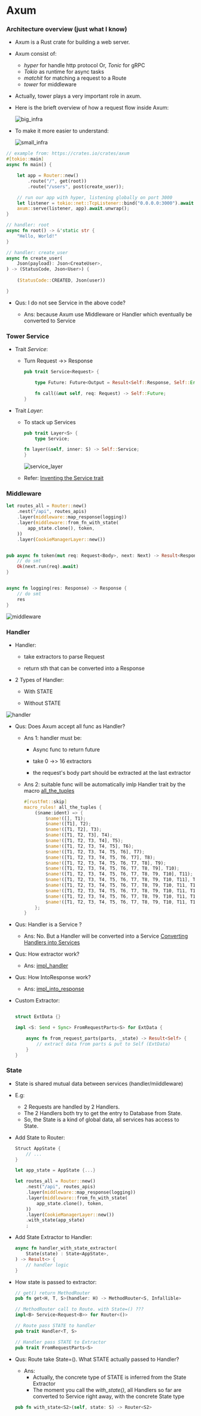 # Axum


### Architecture overview (just what I know)


* Axum is a Rust crate for building a web server.


* Axum consist of:
    * *hyper* for handle http protocol
    Or, *Tonic* for gRPC
    * *Tokio* as runtime for async tasks
    * *matchit* for matching a request to a Route
    * *tower* for middleware

* Actually, tower plays a very important role in axum.


* Here is the brieft overview of how a request flow inside Axum:

    ![big_infra](images/big_infra.drawio.svg "Infrastructure of Axum")



* To make it more easier to understand:

    ![small_infra](images/small_infra.drawio.svg "Infrastructure of Axum")


```rust
// example from: https://crates.io/crates/axum
#[tokio::main]
async fn main() {

    let app = Router::new()
        .route("/", get(root))
        .route("/users", post(create_user));

    // run our app with hyper, listening globally on port 3000
    let listener = tokio::net::TcpListener::bind("0.0.0.0:3000").await.unwrap();
    axum::serve(listener, app).await.unwrap();
}

// handler: root
async fn root() -> &'static str {
    "Hello, World!"
}

// handler: create_user
async fn create_user(
    Json(payload): Json<CreateUser>,
) -> (StatusCode, Json<User>) {
    
    (StatusCode::CREATED, Json(user))

}
```

* Qus: I do not see Service in the above code?

    * Ans: because Axum use Middleware or Handler which eventually be converted to Service


### Tower Service

* Trait *Service*:

    * Turn Request ->> Response

        ```rust
        pub trait Service<Request> {

            type Future: Future<Output = Result<Self::Response, Self::Error>>;

            fn call(&mut self, req: Request) -> Self::Future;
        }
        ```


* Trait *Layer*:

    * To stack up Services

        ```rust
        pub trait Layer<S> {
            type Service;

        fn layer(&self, inner: S) -> Self::Service;
        }
        ```

        ![service_layer](images/service_layer.drawio.svg)


    * Refer: [Inventing the Service trait](https://tokio.rs/blog/2021-05-14-inventing-the-service-trait "tokio.rs")

### Middleware


```rust
let routes_all = Router::new()
    .nest("/api", routes_apis)
    .layer(middleware::map_response(logging))
    .layer(middleware::from_fn_with_state(
        app_state.clone(), token,
    ))
    .layer(CookieManagerLayer::new())


pub async fn token(mut req: Request<Body>, next: Next) -> Result<Response> {
    // do smt
    Ok(next.run(req).await)
}


async fn logging(res: Response) -> Response {
    // do smt
    res
}
```


![middleware](images/middleware.drawio.svg)



### Handler


* Handler:

    * take extractors to parse Request

    * return sth that can be converted into a Response


* 2 Types of Handler:

    * With STATE

    * Without STATE

![handler](images/handler.drawio.svg)


* Qus: Does Axum accept all func as Handler?

    * Ans 1: handler must be:
        
        * Async func to return future

        * take 0 ->> 16 extractors

        * the request's body part should be extracted at the last extractor 


    * Ans 2: suitable func will be automatically imlp Handler trait by the macro
    [all_the_tuples](https://github.com/tokio-rs/axum/blob/15917c6dbcb4a48707a20e9cfd021992a279a662/axum-core/src/macros.rs#L231 "github link")

        ```rust
        #[rustfmt::skip]
        macro_rules! all_the_tuples {
            ($name:ident) => {
                $name!([], T1);
                $name!([T1], T2);
                $name!([T1, T2], T3);
                $name!([T1, T2, T3], T4);
                $name!([T1, T2, T3, T4], T5);
                $name!([T1, T2, T3, T4, T5], T6);
                $name!([T1, T2, T3, T4, T5, T6], T7);
                $name!([T1, T2, T3, T4, T5, T6, T7], T8);
                $name!([T1, T2, T3, T4, T5, T6, T7, T8], T9);
                $name!([T1, T2, T3, T4, T5, T6, T7, T8, T9], T10);
                $name!([T1, T2, T3, T4, T5, T6, T7, T8, T9, T10], T11);
                $name!([T1, T2, T3, T4, T5, T6, T7, T8, T9, T10, T11], T12);
                $name!([T1, T2, T3, T4, T5, T6, T7, T8, T9, T10, T11, T12], T13);
                $name!([T1, T2, T3, T4, T5, T6, T7, T8, T9, T10, T11, T12, T13], T14);
                $name!([T1, T2, T3, T4, T5, T6, T7, T8, T9, T10, T11, T12, T13, T14], T15);
                $name!([T1, T2, T3, T4, T5, T6, T7, T8, T9, T10, T11, T12, T13, T14, T15], T16);
            };
        }
        ```


* Qus: Handler is a Service ?

    * Ans: No. But a Handler will be converted into a Service
    [Converting Handlers into Services](https://docs.rs/axum/latest/axum/handler/trait.Handler.html#converting-handlers-into-services "docs.rs/axum/latest/axum/handler")


* Qus: How extractor work?

    * Ans: 
    [impl_handler ](https://github.com/tokio-rs/axum/blob/62470bd5039c4a32b4454d0ceafbbca77c0d4874/axum/src/handler/mod.rs#L206 "axum/src/handler/mod.rs")


* Qus: How IntoResponse work?

    * Ans:
    [impl_into_response](https://github.com/tokio-rs/axum/blob/62470bd5039c4a32b4454d0ceafbbca77c0d4874/axum-core/src/response/into_response.rs#L396 "axum-core/src/response/into_response.rs#L396")


* Custom Extractor:

    ```rust

    struct ExtData {}

    impl <S: Send + Sync> FromRequestParts<S> for ExtData {

        async fn from_request_parts(parts, _state) -> Result<Self> {
            // extract data from parts & put to Self (ExtData)
        }
    }
    ```

### State


* State is shared mutual data between services (handler/miiddleware)

* E.g: 
    * 2 Requests are handled by 2 Handlers.
    * The 2 Handlers both try to get the entry to Database from State.
    * So, the State is a kind of global data, all services has access to State.


* Add State to Router:

    ```rust
    Struct AppState {
        // ...
    }

    let app_state = AppState {...}

    let routes_all = Router::new()
        .nest("/api", routes_apis)
        .layer(middleware::map_response(logging))
        .layer(middleware::from_fn_with_state(
            app_state.clone(), token,
        ))
        .layer(CookieManagerLayer::new())
        .with_state(app_state)
        ;
    ```

* Add State Extractor to Handler:

    ```rust
    async fn handler_with_state_extractor(
        State(state) : State<AppState>,
    ) -> Result<> {
        // handler logic
    }
    ```


* How state is passed to extractor:
    ```rust
    // get() return MethodRouter
    pub fn get<H, T, S>(handler: H) -> MethodRouter<S, Infallible>

    // MethodRouter call to Route. with State=() ???
    impl<B> Service<Request<B>> for Router<()>

    // Route pass STATE to handler
    pub trait Handler<T, S>

    // Handler pass STATE to Extractor
    pub trait FromRequestParts<S>
    ```

* Qus: Route take State=(). What STATE actually passed to Handler?

    * Ans: 
        * Actually, the concrete type of STATE is inferred from the State Extractor
        * The moment you call the *with_state()*, all Handlers so far are converted to Service right away, with the concrete State type

    ```rust
    pub fn with_state<S2>(self, state: S) -> Router<S2>
    ```
